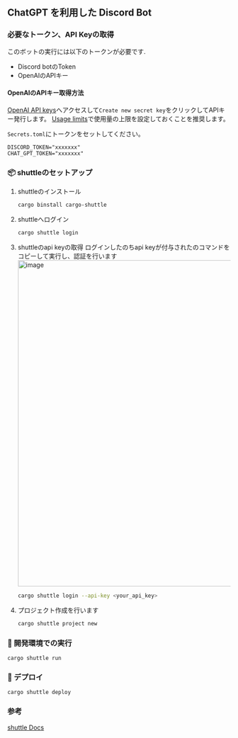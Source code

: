 ## ChatGPT を利用した Discord Bot

### 必要なトークン、API Keyの取得
このボットの実行には以下のトークンが必要です.
- Discord botのToken
- OpenAIのAPIキー

#### 

#### OpenAIのAPIキー取得方法
[OpenAI API keys](https://platform.openai.com/account/api-keys)へアクセスして`Create new secret key`をクリックしてAPIキー発行します。
[Usage limits](https://platform.openai.com/account/billing/limits)で使用量の上限を設定しておくことを推奨します。

`Secrets.toml`にトークンをセットしてください。

```
DISCORD_TOKEN="xxxxxxx"
CHAT_GPT_TOKEN="xxxxxxx"
```

### 📦 shuttleのセットアップ
1. shuttleのインストール
    ```bash
    cargo binstall cargo-shuttle
    ```
2. shuttleへログイン
    ```bash
    cargo shuttle login
    ```
3. shuttleのapi keyの取得
  ログインしたのちapi keyが付与されたのコマンドをコピーして実行し、認証を行います
    <img width="737" alt="image" src="https://user-images.githubusercontent.com/61819079/224472053-df9e85e0-d443-45c7-b1f4-12bf28e0a8d8.png">
    
    ```bash
    cargo shuttle login --api-key <your_api_key>
    ```
4. プロジェクト作成を行います
    ```bash
    cargo shuttle project new
    ```
### 🤖 開発環境での実行
```
cargo shuttle run
```

### 🚀 デプロイ

```
cargo shuttle deploy
```
### 参考
[shuttle Docs](https://docs.shuttle.rs/introduction/welcome)
